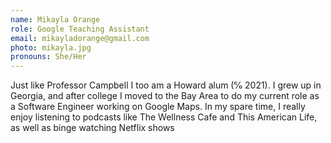 ```yaml
---
name: Mikayla Orange
role: Google Teaching Assistant
email: mikayladorange@gmail.com
photo: mikayla.jpg
pronouns: She/Her
---
```

Just like Professor Campbell I too am a Howard alum (℅ 2021). I grew up in Georgia, and after college I moved to the Bay Area to do my current role as a Software Engineer working on Google Maps. In my spare time, I really enjoy listening to podcasts like The Wellness Cafe and This American Life, as well as binge watching Netflix shows
